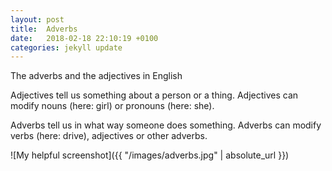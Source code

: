 ```yaml
---
layout: post
title:  Adverbs 
date:   2018-02-18 22:10:19 +0100
categories: jekyll update
---
```

The adverbs and the adjectives in English

Adjectives tell us something about a person or a thing. Adjectives can modify nouns (here: girl) or pronouns (here: she).

Adverbs tell us in what way someone does something. Adverbs can modify verbs (here: drive), adjectives or other adverbs.


![My helpful screenshot]({{ "/images/adverbs.jpg" | absolute_url }})
